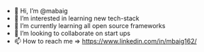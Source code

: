 - 👋 Hi, I’m @mabaig
- 👀 I’m interested in learning new tech-stack
- 🌱 I’m currently learning all open source frameworks
- 💞️ I’m looking to collaborate on start ups
- 📫 How to reach me => https://www.linkedin.com/in/mbaig162/

<!---
mabaig/mabaig is a ✨ special ✨ repository because its `README.md` (this file) appears on your GitHub profile.
You can click the Preview link to take a look at your changes.
--->
